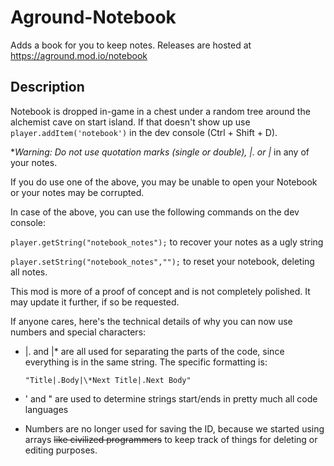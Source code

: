 # Aground-Notebook
Adds a book for you to keep notes. Releases are hosted at https://aground.mod.io/notebook
## Description 
Notebook is dropped in-game in a chest under a random tree around the alchemist cave on start island. If that doesn't show up use `player.addItem('notebook')` in the dev console (Ctrl + Shift + D).

**Warning: Do not use quotation marks (single or double), |. or |* in any of your notes.

If you do use one of the above, you may be unable to open your Notebook or your notes may be corrupted.

In case of the above, you can use the following commands on the dev console:

`player.getString("notebook_notes");` to recover your notes as a ugly string

`player.setString("notebook_notes","");` to reset your notebook, deleting all notes.

This mod is more of a proof of concept and is not completely polished. It may update it further, if so be requested.

If anyone cares, here's the technical details of why you can now use numbers and special characters:

- |. and |* are all used for separating the parts of the code, since everything is in the same string. The specific formatting is:

      "Title|.Body|\*Next Title|.Next Body"

- ' and " are used to determine strings start/ends in pretty much all code languages
- Numbers are no longer used for saving the ID, because we started using arrays ~~like civilized programmers~~ to keep track of things for deleting or editing purposes.
